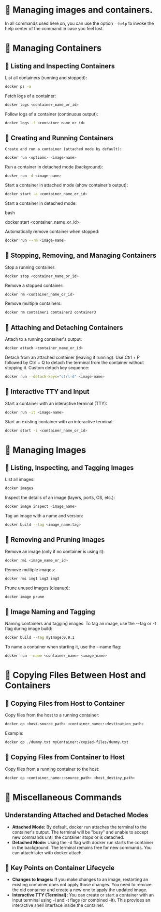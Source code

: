 # 📌 Managing images and containers.
In all commands used here on, you can use the option `--help` to invoke the help center of the command in case you feel lost.

# 📍 Managing Containers
## 🔹 Listing and Inspecting Containers
List all containers (running and stopped):
```bash
docker ps -a
```

Fetch logs of a container:
```bash
docker logs <container_name_or_id>
```

Follow logs of a container (continuous output):
```bash
docker logs -f <container_name_or_id>
```

## 🔹 Creating and Running Containers

    Create and run a container (attached mode by default):

```bash
docker run <options> <image-name>
```

Run a container in detached mode (background):
```bash
docker run -d <image-name>
```

Start a container in attached mode (show container's output):
```bash
docker start -a <container_name_or_id>
```

Start a container in detached mode:

bash

docker start <container_name_or_id>

Automatically remove container when stopped:
```bash
docker run --rm <image-name>
```

## 🔹 Stopping, Removing, and Managing Containers
Stop a running container:
```bash
docker stop <container_name_or_id>
```

Remove a stopped container:
```bash
docker rm <container_name_or_id>
```

Remove multiple containers:
```bash
docker rm container1 container2 container3
```

## 🔹 Attaching and Detaching Containers
Attach to a running container's output:
```bash
docker attach <container_name_or_id>
```

Detach from an attached container (leaving it running): Use Ctrl + P followed by Ctrl + Q to detach the terminal from the container without stopping it.
Custom detach key sequence:
```bash
docker run --detach-keys="ctrl-d" <image-name>
```

## 🔹 Interactive TTY and Input
Start a container with an interactive terminal (TTY):
```bash
docker run -it <image-name>
```

Start an existing container with an interactive terminal:
```bash
docker start -i <container_name_or_id>
```

# 📍 Managing Images
## 🔹 Listing, Inspecting, and Tagging Images
List all images:
```bash
docker images
```

Inspect the details of an image (layers, ports, OS, etc.):
```bash
docker image inspect <image_name>
```

Tag an image with a name and version:
```bash
docker build --tag <image_name:tag>
```

## 🔹 Removing and Pruning Images
Remove an image (only if no container is using it):
```bash
docker rmi <image_name_or_id>
```

Remove multiple images:
```bash
docker rmi img1 img2 img3
```

Prune unused images (cleanup):
```bash
docker image prune
```

## 🔹 Image Naming and Tagging
Naming containers and tagging images:
To tag an image, use the --tag or -t flag during image build:
```bash
docker build --tag myImage:0.9.1
```

To name a container when starting it, use the --name flag:
```bash
docker run --name <container_name> <image_name>
```

# 📍 Copying Files Between Host and Containers
## 🔹 Copying Files from Host to Container
Copy files from the host to a running container:
```bash
docker cp <host-source_path> <container_name>:<destination_path>
```

Example:
```bash
docker cp ./dummy.txt myContainer:/copied-files/dummy.txt
```

## 🔹 Copying Files from Container to Host
Copy files from a running container to the host:
```bash
docker cp <container_name>:<source_path> <host_destiny_path>
```

# 📍 Miscellaneous Commands
## Understanding Attached and Detached Modes
- **Attached Mode:** By default, docker run attaches the terminal to the container's output. The terminal will be "busy" and unable to accept new commands until the container stops or is detached.
- **Detached Mode:** Using the -d flag with docker run starts the container in the background. The terminal remains free for new commands. You can attach later with docker attach.

## 🔹 Key Points on Container Lifecycle
- **Changes to Images:** If you make changes to an image, restarting an existing container does not apply those changes. You need to remove the old container and create a new one to apply the updated image.
- **Interactive TTY (Terminal):** You can create or start a container with an input terminal using -i and -t flags (or combined -it). This provides an interactive shell interface inside the container.
